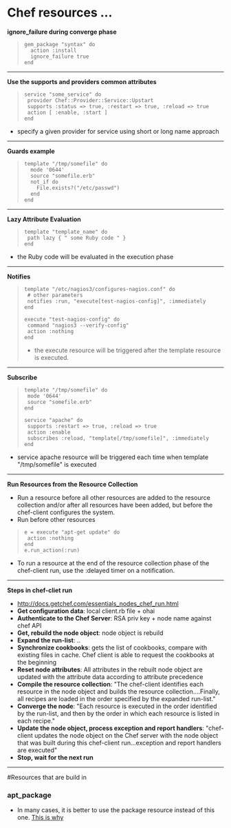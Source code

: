# Chef resources ...

 **ignore_failure during converge phase**
 >     gem_package "syntax" do
 >       action :install
 >       ignore_failure true
 >     end

 ***

 **Use the supports and providers common attributes**
 >     service "some_service" do
 >      provider Chef::Provider::Service::Upstart
 >      supports :status => true, :restart => true, :reload => true
 >      action [ :enable, :start ]
 >     end
 * specify a given provider for service using short or long name approach 

 ***

 **Guards example** 
 >     template "/tmp/somefile" do
 >       mode '0644'
 >       source "somefile.erb"
 >       not_if do
 >         File.exists?("/etc/passwd")
 >       end
 >     end

 ***

 **Lazy Attribute Evaluation**
 >     template "template_name" do
 >      path lazy { " some Ruby code " }
 >     end
 * the Ruby code will be evaluated in the execution phase

 *** 
 
 **Notifies**
 >     template "/etc/nagios3/configures-nagios.conf" do
 >     	# other parameters
 >     	notifies :run, "execute[test-nagios-config]", :immediately
 >     end 
 >
 >     execute "test-nagios-config" do
 >      command "nagios3 --verify-config"
 >      action :nothing
 >     end
 > * the execute resource will be triggered after the template resource is executed.

 ***

 **Subscribe**
 >     template "/tmp/somefile" do
 >      mode '0644'
 >      source "somefile.erb"
 >     end
 >
 >     service "apache" do
 >      supports :restart => true, :reload => true
 >      action :enable
 >      subscribes :reload, "template[/tmp/somefile]", :immediately
 >     end 
 * service apache resource will be triggered each time when template "/tmp/somefile" is executed

 ***
 
 **Run Resources from the Resource Collection**
 
 * Run a resource before all other resources are added to the resource collection and/or after all resources have been added, but before the chef-client configures the system.
 * Run before other resources
 >
 >     e = execute "apt-get update" do
 >      action :nothing
 >     end
 >     e.run_action(:run)
 >

 * To run a resource at the end of the resource collection phase of the chef-client run, use the :delayed timer on a notification.

 ***

 **Steps in chef-cliet run**

 * http://docs.getchef.com/essentials_nodes_chef_run.html 
 * **Get configuration data**:  local client.rb file + ohai 
 * **Authenticate to the Chef Server**: RSA priv key + node name against chef API
 * **Get, rebuild the node object**: node object is rebuild 
 * **Expand the run-list**: ..
 * **Synchronize cookbooks**: gets the list of cookbooks, compare with existing files in cache. Chef client is able to request the cookbooks at the beginning
 * **Reset node attributes**: All attributes in the rebuilt node object are updated with the attribute data according to attribute precedence
 * **Compile the resource collection**: "The chef-client identifies each resource in the node object and builds the resource collection....Finally, all recipes are loaded in the order specified by the expanded run-list." 
 * **Converge the node**: "Each resource is executed in the order identified by the run-list, and then by the order in which each resource is listed in each recipe."
 * **Update the node object, process exception and report handlers**: "chef-client updates the node object on the Chef server with the node object that was built during this chef-client run...exception and report handlers are executed"
 * **Stop, wait for the next run** 

 ***

 #Resources that are build in

 ### apt_package
 * In many cases, it is better to use the package resource instead of this one. [This is why](http://docs.getchef.com/chef/resources.html#apt-package)


